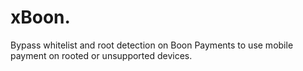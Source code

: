 # xBoon.
Bypass whitelist and root detection on Boon Payments to use mobile payment on rooted or unsupported devices.
